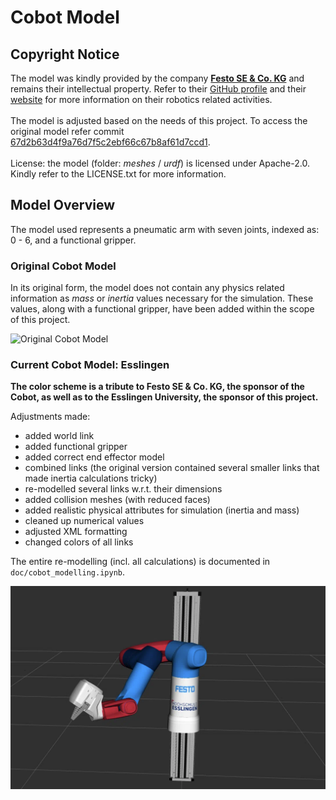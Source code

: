 # Cobot Model

## Copyright Notice
The model was kindly provided by the company [**Festo SE & Co. KG**](https://www.festo.com/) and remains their intellectual property. Refer to their [GitHub profile](https://github.com/Festo-se) and their [website](https://www.festo.com/de/en/e/about-festo/blog/robotics-id_9229-1153/) for more information on their robotics related activities.
<br/>
<br/>
The model is adjusted based on the needs of this project. To access the original model refer commit [67d2b63d4f9a76d7f5c2ebf66c67b8af61d7ccd1](https://github.com/robgineer/artbot/commit/67d2b63d4f9a76d7f5c2ebf66c67b8af61d7ccd1).
<br/>
<br/>
License: the model (folder: *meshes* / *urdf*) is licensed under Apache-2.0. Kindly refer to the LICENSE.txt for more information.

## Model Overview

The model used represents a pneumatic arm with seven joints, indexed as: 0 - 6, and a functional gripper. <br/>

### Original Cobot Model

In its original form, the model does not contain any physics related information as *mass* or *inertia* values necessary for the simulation. These values, along with a functional gripper, have been added within the scope of this project.
<br/>

![Original Cobot Model](img/festo_cobot_original.png)


### Current Cobot Model: Esslingen

**The color scheme is a tribute to Festo SE & Co. KG, the sponsor of the Cobot, as well as to the Esslingen University, the sponsor of this project.**

Adjustments made:
* added world link
* added functional gripper
* added correct end effector model
* combined links (the original version contained several smaller links that made inertia calculations tricky)
* re-modelled several links w.r.t. their dimensions
* added collision meshes (with reduced faces)
* added realistic physical attributes for simulation (inertia and mass)
* cleaned up numerical values
* adjusted XML formatting
* changed colors of all links

The entire re-modelling (incl. all calculations) is documented in ```doc/cobot_modelling.ipynb```.

![Latest Cobot Model](img/festo_cobot_esslingen.png)

